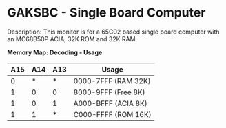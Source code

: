 # GAKSBC - Single Board Computer 

Description: This monitor is for a 65C02 based single board computer with an MC68B50P ACIA, 32K ROM and 32K RAM.  

**Memory Map: Decoding - Usage**

A15 | A14 | A13 | Usage
------------ | ------------- | ------------- | -------------
0 | * | * | 0000-7FFF (RAM 32K) 
1 | 0 | 0 | 8000-9FFF (Free 8K)
1 | 0 | 1 | A000-BFFF (ACIA 8K)
1 | 1 | * | C000-FFFF (ROM 16K) 
